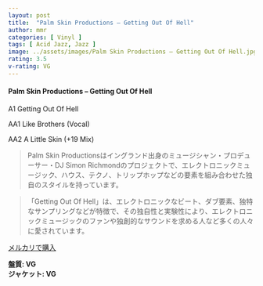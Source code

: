 ```yaml
---
layout: post
title:  "Palm Skin Productions – Getting Out Of Hell"
author: mmr
categories: [ Vinyl ]
tags: [ Acid Jazz, Jazz ]
image: ../assets/images/Palm Skin Productions – Getting Out Of Hell.jpg
rating: 3.5
v-rating: VG
---
```


#### Palm Skin Productions – Getting Out Of Hell

A1  Getting Out Of Hell

AA1  Like Brothers (Vocal)

AA2  A Little Skin (+19 Mix)

> Palm Skin Productionsはイングランド出身のミュージシャン・プロデューサー・DJ Simon Richmondのプロジェクトで、エレクトロニックミュージック、ハウス、テクノ、トリップホップなどの要素を組み合わせた独自のスタイルを持っています。

>「Getting Out Of Hell」は、エレクトロニックなビート、ダブ要素、独特なサンプリングなどが特徴で、その独自性と実験性により、エレクトロニックミュージックのファンや独創的なサウンドを求める人など多くの人々に愛されています。



[メルカリで購入](https://jp.mercari.com/item/m29718603915)


<div class="mt-4 mb-4 d-flex align-items-center">
<strong class="mr-1">盤質: VG</strong>
</div>
<div class="mt-4 mb-4 d-flex align-items-center">
<strong class="mr-1">ジャケット: VG</strong>
</div>